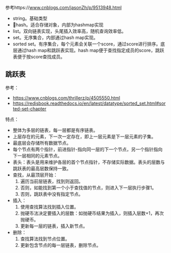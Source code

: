 参考https://www.cnblogs.com/jasonZh/p/9513948.html

* string。基础类型
* hash。适合存储对象，内部为hashmap实现
* list。双向链表实现，头尾插入效率高，随机查询效率低。
* set。无序集合，内部通过hash map实现。
* sorted set。有序集合，每个元素会关联一个score，通过score进行排序。底层通过hash map和跳跃表实现。hash map便于查找指定成员的score，跳跃表便于按score查找成员。

## 跳跃表

参考：
* https://www.cnblogs.com/thrillerz/p/4505550.html
* https://redisbook.readthedocs.io/en/latest/datatype/sorted_set.html#sorted-set-chapter

特点：
* 整体为多层的链表，每一层都是有序链表。
* 上层存在的元素，下一次一定存在，即上一层元素是下一层元素的子集。
* 最底层会存储所有数据节点。
* 每个节点有两个指针，前进指针-指向同一层的下一个节点，另一个指针指向下一层相同的元素节点。
* 表头：表头是用来维护各层的首个节点指针，不存储实际数据。表头的层数与跳跃表的最高层数保持一致。
* 查找，从最顶层开始：
  1. 遍历当前层链表，找到则返回。
  2. 否则，如能找到第一个小于查找值的节点，则进入下一层执行步骤1。
  3. 否则，跳跃表中没有指定节点。
* 插入：
  1. 使用查找算法找到插入位置。
  2. 抛硬币法决定要插入的层数：如抛硬币结果为插入，则插入层数+1，再次抛硬币。
  3. 更新每一层的链表，插入新节点。
* 删除：
  1. 查找算法找到节点位置。
  2. 更新包含节点的每一层链表，删除节点。
